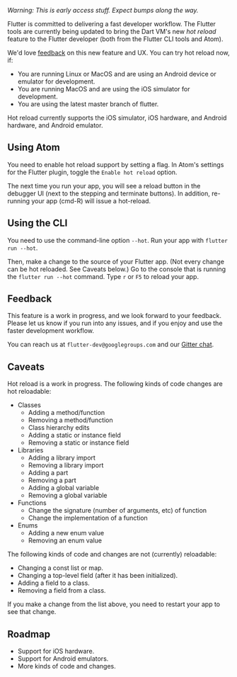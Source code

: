 *Warning: This is early access stuff. Expect bumps along the way.*

Flutter is committed to delivering a fast developer workflow. The Flutter tools are currently being updated to bring the Dart VM's new _hot reload_ feature to the Flutter developer (both from the Flutter CLI tools and Atom).

We'd love [feedback](https://github.com/flutter/flutter/issues/new) on this new feature and UX. You can try hot reload now, if:

* You are running Linux or MacOS and are using an Android device or emulator for development.
* You are running MacOS and are using the iOS simulator for development.
* You are using the latest master branch of flutter.

Hot reload currently supports the iOS simulator, iOS hardware, and Android hardware, and Android emulator.

## Using Atom

You need to enable hot reload support by setting a flag. In Atom's settings for the Flutter plugin, toggle the `Enable hot reload` option.

The next time you run your app, you will see a reload button in the debugger UI (next to the stepping and terminate buttons). In addition, re-running your app (cmd-R) will issue a hot-reload.

## Using the CLI

You need to use the command-line option `--hot`. Run your app with `flutter run --hot`.

Then, make a change to the source of your Flutter app. (Not every change can be hot reloaded. See Caveats below.) Go to the console that is running the `flutter run --hot` command. Type `r` or `F5` to reload your app.

## Feedback

This feature is a work in progress, and we look forward to your feedback. Please let us know if you run into any issues, and if you enjoy and use the faster development workflow.

You can reach us at `flutter-dev@googlegroups.com` and our [Gitter chat](https://gitter.im/flutter/flutter).

## Caveats

Hot reload is a work in progress. The following kinds of code changes are hot reloadable:

* Classes
  * Adding a method/function
  * Removing a method/function
  * Class hierarchy edits
  * Adding a static or instance field
  * Removing a static or instance field
* Libraries
  * Adding a library import
  * Removing a library import
  * Adding a part
  * Removing a part
  * Adding a global variable
  * Removing a global variable
* Functions
  * Change the signature (number of arguments, etc) of function
  * Change the implementation of a function
* Enums
  * Adding a new enum value
  * Removing an enum value


The following kinds of code and changes are not (currently) reloadable:

* Changing a const list or map.
* Changing a top-level field (after it has been initialized).
* Adding a field to a class.
* Removing a field from a class.

If you make a change from the list above, you need to restart your app to see that change.

## Roadmap

* Support for iOS hardware.
* Support for Android emulators.
* More kinds of code and changes.
